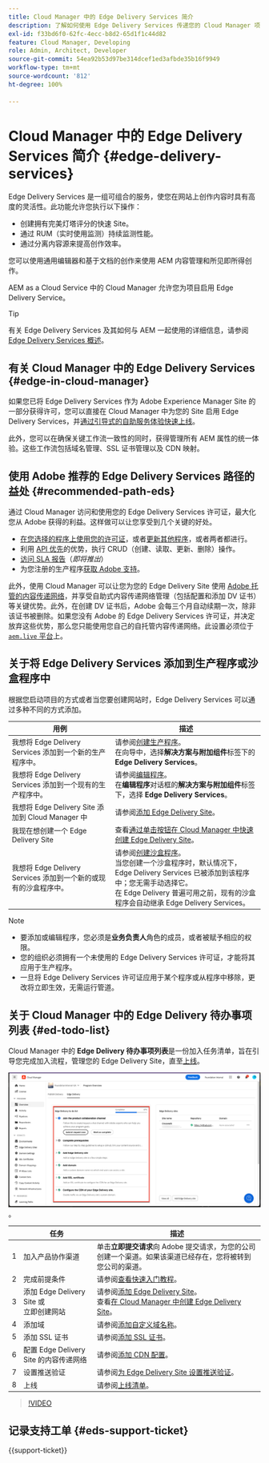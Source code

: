 ```yaml
---
title: Cloud Manager 中的 Edge Delivery Services 简介
description: 了解如何使用 Edge Delivery Services 传递您的 Cloud Manager 项目。
exl-id: f33bd6f0-62fc-4ecc-b8d2-65d1f1c44d82
feature: Cloud Manager, Developing
role: Admin, Architect, Developer
source-git-commit: 54ea92b53d97be314dcef1ed3afbde35b16f9949
workflow-type: tm+mt
source-wordcount: '812'
ht-degree: 100%

---
```



# Cloud Manager 中的 Edge Delivery Services 简介 {#edge-delivery-services}

Edge Delivery Services 是一组可组合的服务，使您在网站上创作内容时具有高度的灵活性。此功能允许您执行以下操作：

* 创建拥有完美灯塔评分的快速 Site。
* 通过 RUM（实时使用监测）持续监测性能。
* 通过分离内容源来提高创作效率。

您可以使用通用编辑器和基于文档的创作来使用 AEM 内容管理和所见即所得创作。

AEM as a Cloud Service 中的 Cloud Manager 允许您为项目启用 Edge Delivery Service。

>[!TIP]
>
>有关 Edge Delivery Services 及其如何与 AEM 一起使用的详细信息，请参阅 [Edge Delivery Services 概述](/help/edge/overview.md)。

## 有关 Cloud Manager 中的 Edge Delivery Services {#edge-in-cloud-manager}

如果您已将 Edge Delivery Services 作为 Adobe Experience Manager Site 的一部分获得许可，您可以直接在 Cloud Manager 中为您的 Site 启用 Edge Delivery Services，并[通过引导式的自助服务体验快速上线](/help/implementing/cloud-manager/getting-access-to-aem-in-cloud/creating-production-programs.md)。

此外，您可以在确保关键工作流一致性的同时，获得管理所有 AEM 属性的统一体验。这些工作流包括域名管理、SSL 证书管理以及 CDN 映射。

## 使用 Adobe 推荐的 Edge Delivery Services 路径的益处 {#recommended-path-eds}

通过 Cloud Manager 访问和使用您的 Edge Delivery Services 许可证，最大化您从 Adobe 获得的利益。这样做可以让您享受到几个关键的好处。

* [在您选择的程序上使用您的许可证](/help/implementing/cloud-manager/edge-delivery/add-edge-delivery-site.md)，或者[更新其他程序](/help/implementing/cloud-manager/edge-delivery/manage-edge-delivery-sites.md)，或者两者都进行。
* 利用 [API 优先](https://developer.adobe.com/experience-cloud/experience-manager-apis/)的优势，执行 CRUD（创建、读取、更新、删除）操作。
* [访问 SLA 报告](/help/implementing/cloud-manager/sla-reporting.md)（*即将推出*）
* 为您注册的生产程序[获取 Adobe 支持](/help/edge/overview.md#support-ticket)。

此外，使用 Cloud Manager 可以让您为您的 Edge Delivery Site 使用 [Adobe 托管的内容传递网络](/help/implementing/dispatcher/cdn.md#aem-managed-cdn)，并享受自助式内容传递网络管理（包括配置和添加 DV 证书）等关键优势。此外，在创建 DV 证书后，Adobe 会每三个月自动续期一次，除非该证书被删除。如果您没有 Adobe 的 Edge Delivery Services 许可证，并决定放弃这些优势，那么您只能使用您自己的自托管内容传递网络。此设置必须位于 [`aem.live` 平台](https://www.aem.live/docs/go-live-checklist#cdn-configuration)上。

## 关于将 Edge Delivery Services 添加到生产程序或沙盒程序中

根据您启动项目的方式或者当您要创建网站时，Edge Delivery Services 可以通过多种不同的方式添加。

| 用例 | 描述 |
| --- | --- |
| 我想将 Edge Delivery Services 添加到一个新的生产程序中。 | 请参阅[创建生产程序](/help/implementing/cloud-manager/getting-access-to-aem-in-cloud/creating-production-programs.md)。<br>在向导中，选择&#x200B;**解决方案与附加组件**&#x200B;标签下的 **Edge Delivery Services**。 |
| 我想将 Edge Delivery Services 添加到一个现有的生产程序中。 | 请参阅[编辑程序](/help/implementing/cloud-manager/getting-access-to-aem-in-cloud/editing-programs.md)。<br>在&#x200B;**编辑程序**&#x200B;对话框的&#x200B;**解决方案与附加组件**&#x200B;标签下，选择 **Edge Delivery Services**。 |
| 我想将 Edge Delivery Site 添加到 Cloud Manager 中  | 请参阅[添加 Edge Delivery Site](/help/implementing/cloud-manager/edge-delivery/add-edge-delivery-site.md)。 |
| 我现在想创建一个 Edge Delivery Site | 查看[通过单击按钮在 Cloud Manager 中快速创建 Edge Delivery Site](/help/implementing/cloud-manager/edge-delivery/create-edge-delivery-site.md)。 |
| 我想将 Edge Delivery Services 添加到一个新的或现有的沙盒程序中。 | 请参阅[创建沙盒程序](/help/implementing/cloud-manager/getting-access-to-aem-in-cloud/creating-sandbox-programs.md)。<br>当您创建一个沙盒程序时，默认情况下，Edge Delivery Services 已被添加到该程序中；您无需手动选择它。<br>在 Edge Delivery 普遍可用之前，现有的沙盒程序会自动继承 Edge Delivery Services。 |

>[!NOTE]
>
>* 要添加或编辑程序，您必须是&#x200B;**业务负责人**&#x200B;角色的成员，或者被赋予相应的权限。
>* 您的组织必须拥有一个未使用的 Edge Delivery Services 许可证，才能将其应用于生产程序。
>* 一旦将 Edge Delivery Services 许可证应用于某个程序或从程序中移除，更改将立即生效，无需运行管道。


## 关于 Cloud Manager 中的 Edge Delivery 待办事项列表 {#ed-todo-list}

<!-- &#x2460; for "1" inside circle -->

Cloud Manager 中的 **Edge Delivery 待办事项列表**&#x200B;是一份加入任务清单，旨在引导您完成加入流程，管理您的 Edge Delivery Site，直至[上线](/help/journey-onboarding/go-live-checklist.md)。

![Cloud Manager 中的 Edge Delivery Site 待办事项列表](/help/implementing/cloud-manager/assets/cm-eds-todo-list.png)。

|   | 任务 | 描述 |
| --- | --- | --- |
| 1 | 加入产品协作渠道 | 单击&#x200B;**立即提交请求**&#x200B;向 Adobe 提交请求，为您的公司创建一个渠道。如果该渠道已经存在，您将被转到您公司的渠道。 |
| 2 | 完成前提条件 | 请参阅[查看快速入门教程](https://www.aem.live/developer/tutorial)。 |
| 3 | 添加 Edge Delivery Site 或<br>立即创建网站 | 请参阅[添加 Edge Delivery Site](#eds-add-site)。<br>查看[在 Cloud Manager 中创建 Edge Delivery Site](/help/implementing/cloud-manager/edge-delivery/create-edge-delivery-site.md)。 |
| 4 | 添加域 | 请参阅[添加自定义域名称](/help/implementing/cloud-manager/custom-domain-names/add-custom-domain-name.md)。 |
| 5 | 添加 SSL 证书 | 请参阅[添加 SSL 证书](/help/implementing/cloud-manager/managing-ssl-certifications/add-ssl-certificate.md)。 |
| 6 | 配置 Edge Delivery Site 的内容传递网络 | 请参阅[添加 CDN 配置](/help/implementing/cloud-manager/cdn-configurations/add-cdn-config.md)。 |
| 7 | 设置推送验证 | 请参阅[为 Edge Delivery Site 设置推送验证](/help/implementing/cloud-manager/edge-delivery/cdn-setup-push-invalidation.md)。 |
| 8 | 上线 | 请参阅[上线清单](/help/edge/docs/go-live-checklist.md)。 |

>[!VIDEO](https://video.tv.adobe.com/v/3441572?learn=on&captions=chi_hans)

## 记录支持工单 {#eds-support-ticket}

{{support-ticket}}



